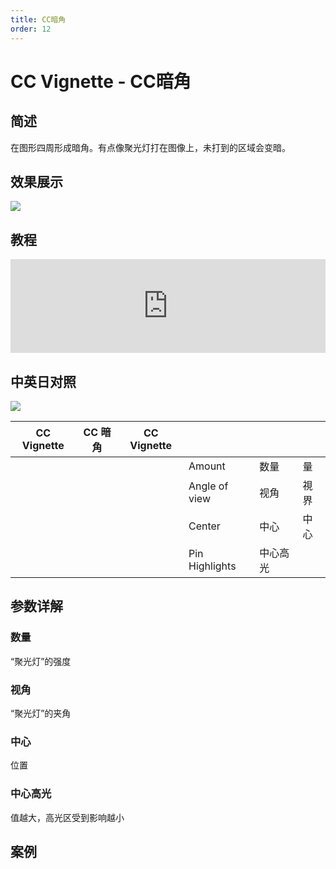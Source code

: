 ```yaml
---
title: CC暗角
order: 12
---
```


# CC Vignette - CC暗角

## 简述

在图形四周形成暗角。有点像聚光灯打在图像上，未打到的区域会变暗。

## 效果展示

![](https://cdn.yuelili.com/20220101235607.png)

## 教程

<iframe src="https://player.bilibili.com/player.html?bvid=BV1e34y1X7Vj&page=41&high_quality=1" width="100%" allowfullscreen="allowfullscreen" frameborder="0"></iframe>

## 中英日对照

![](https://mir.yuelili.com/user/AE/effects/AE-Effects-Stylize-CC_Vignette.png)

| CC Vignette | CC 暗角 | CC Vignette |                |          |      |
| ----------- | ------- | ----------- | -------------- | -------- | ---- |
|             |         |             | Amount         | 数量     | 量   |
|             |         |             | Angle of view  | 视角     | 視界 |
|             |         |             | Center         | 中心     | 中心 |
|             |         |             | Pin Highlights | 中心高光 |      |

## 参数详解

### 数量

“聚光灯”的强度

### 视角

“聚光灯”的夹角

### 中心

位置

### 中心高光

值越大，高光区受到影响越小

## 案例
